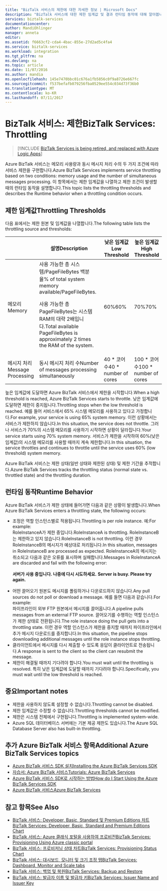 ```yaml
---
title: "BizTalk 서비스의 제한에 대한 자세한 정보 | Microsoft Docs"
description: "BizTalk 서비스에 대한 제한 임계값 및 결과 런타임 동작에 대해 알아봅니다. 제한은 메모리 사용량 및 메시지 수를 기반으로 합니다. MABS, WABS"
services: biztalk-services
documentationcenter: 
author: MandiOhlinger
manager: anneta
editor: 
ms.assetid: f6663cf2-cda4-4bac-855e-27d2ad5c4fa4
ms.service: biztalk-services
ms.workload: integration
ms.tgt_pltfrm: na
ms.devlang: na
ms.topic: article
ms.date: 11/07/2016
ms.author: mandia
ms.openlocfilehash: 145e7470bbc01c676a1fb5856c0f9a8726e667fc
ms.sourcegitcommit: f537befafb079256fba0529ee554c034d73f36b0
ms.translationtype: MT
ms.contentlocale: ko-KR
ms.lasthandoff: 07/11/2017
---
```

# <a name="biztalk-services-throttling"></a><span data-ttu-id="b9103-105">BizTalk 서비스: 제한</span><span class="sxs-lookup"><span data-stu-id="b9103-105">BizTalk Services: Throttling</span></span>

> [!INCLUDE [BizTalk Services is being retired, and replaced with Azure Logic Apps](../../includes/biztalk-services-retirement.md)]

<span data-ttu-id="b9103-106">Azure BizTalk 서비스는 메모리 사용량과 동시 메시지 처리 수의 두 가지 조건에 따라 서비스 제한을 구현합니다.</span><span class="sxs-lookup"><span data-stu-id="b9103-106">Azure BizTalk Services implements service throttling based on two conditions: memory usage and the number of simultaneous messages processing.</span></span> <span data-ttu-id="b9103-107">이 항목에서는 제한 임계값을 나열하고 제한 조건이 발생할 때의 런타임 동작을 설명합니다.</span><span class="sxs-lookup"><span data-stu-id="b9103-107">This topic lists the throttling thresholds and describes the Runtime behavior when a throttling condition occurs.</span></span>

## <a name="throttling-thresholds"></a><span data-ttu-id="b9103-108">제한 임계값</span><span class="sxs-lookup"><span data-stu-id="b9103-108">Throttling Thresholds</span></span>
<span data-ttu-id="b9103-109">다음 표에서는 제한 원본 및 임계값을 나열합니다.</span><span class="sxs-lookup"><span data-stu-id="b9103-109">The following table lists the throttling source and thresholds:</span></span>

|  | <span data-ttu-id="b9103-110">설명</span><span class="sxs-lookup"><span data-stu-id="b9103-110">Description</span></span> | <span data-ttu-id="b9103-111">낮은 임계값</span><span class="sxs-lookup"><span data-stu-id="b9103-111">Low Threshold</span></span> | <span data-ttu-id="b9103-112">높은 임계값</span><span class="sxs-lookup"><span data-stu-id="b9103-112">High Threshold</span></span> |
| --- | --- | --- | --- |
| <span data-ttu-id="b9103-113">메모리</span><span class="sxs-lookup"><span data-stu-id="b9103-113">Memory</span></span> |<span data-ttu-id="b9103-114">사용 가능한 총 시스템/PageFileBytes 백분율</span><span class="sxs-lookup"><span data-stu-id="b9103-114">% of total system memory available/PageFileBytes.</span></span> <p><p><span data-ttu-id="b9103-115">사용 가능한 총 PageFileBytes는 시스템 RAM의 대략 2배입니다.</span><span class="sxs-lookup"><span data-stu-id="b9103-115">Total available PageFileBytes is approximately 2 times the RAM of the system.</span></span> |<span data-ttu-id="b9103-116">60%</span><span class="sxs-lookup"><span data-stu-id="b9103-116">60%</span></span> |<span data-ttu-id="b9103-117">70%</span><span class="sxs-lookup"><span data-stu-id="b9103-117">70%</span></span> |
| <span data-ttu-id="b9103-118">메시지 처리</span><span class="sxs-lookup"><span data-stu-id="b9103-118">Message Processing</span></span> |<span data-ttu-id="b9103-119">동시 메시지 처리 수</span><span class="sxs-lookup"><span data-stu-id="b9103-119">Number of messages processing simultaneously</span></span> |<span data-ttu-id="b9103-120">40 * 코어 수</span><span class="sxs-lookup"><span data-stu-id="b9103-120">40 * number of cores</span></span> |<span data-ttu-id="b9103-121">100 * 코어 수</span><span class="sxs-lookup"><span data-stu-id="b9103-121">100 * number of cores</span></span> |

<span data-ttu-id="b9103-122">높은 임계값에 도달하면 Azure BizTalk 서비스에서 제한을 시작합니다.</span><span class="sxs-lookup"><span data-stu-id="b9103-122">When a high threshold is reached, Azure BizTalk Services starts to throttle.</span></span> <span data-ttu-id="b9103-123">낮은 임계값에 도달하면 제한이 중지됩니다.</span><span class="sxs-lookup"><span data-stu-id="b9103-123">Throttling stops when the low threshold is reached.</span></span> <span data-ttu-id="b9103-124">예를 들어 서비스에서 65% 시스템 메모리를 사용하고 있다고 가정합니다.</span><span class="sxs-lookup"><span data-stu-id="b9103-124">For example, your service is using 65% system memory.</span></span> <span data-ttu-id="b9103-125">이런 상황에서는 서비스가 제한하지 않습니다.</span><span class="sxs-lookup"><span data-stu-id="b9103-125">In this situation, the service does not throttle.</span></span> <span data-ttu-id="b9103-126">그러나 서비스가 70%의 시스템 메모리를 사용하기 시작하면 상황이 달라집니다.</span><span class="sxs-lookup"><span data-stu-id="b9103-126">Your service starts using 70% system memory.</span></span> <span data-ttu-id="b9103-127">서비스가 제한을 시작하여 60%(낮은 임계값)의 시스템 메모리를 사용할 때까지 계속 제한합니다.</span><span class="sxs-lookup"><span data-stu-id="b9103-127">In this situation, the service throttles and continues to throttle until the service uses 60% (low threshold) system memory.</span></span>

<span data-ttu-id="b9103-128">Azure BizTalk 서비스는 제한 상태(일반 상태와 제한된 상태) 및 제한 기간을 추적합니다.</span><span class="sxs-lookup"><span data-stu-id="b9103-128">Azure BizTalk Services tracks the throttling status (normal state vs. throttled state) and the throttling duration.</span></span>

## <a name="runtime-behavior"></a><span data-ttu-id="b9103-129">런타임 동작</span><span class="sxs-lookup"><span data-stu-id="b9103-129">Runtime Behavior</span></span>
<span data-ttu-id="b9103-130">Azure BizTalk 서비스가 제한 상태에 들어가면 다음과 같은 상황이 발생합니다.</span><span class="sxs-lookup"><span data-stu-id="b9103-130">When Azure BizTalk Services enters a throttling state, the following occurs:</span></span>

* <span data-ttu-id="b9103-131">조정은 역할 인스턴스별로 적용됩니다.</span><span class="sxs-lookup"><span data-stu-id="b9103-131">Throttling is per role instance.</span></span> <span data-ttu-id="b9103-132">예:</span><span class="sxs-lookup"><span data-stu-id="b9103-132">For example:</span></span><br/>
  <span data-ttu-id="b9103-133">RoleInstanceA가 제한 중입니다.</span><span class="sxs-lookup"><span data-stu-id="b9103-133">RoleInstanceA is throttling.</span></span> <span data-ttu-id="b9103-134">RoleInstanceB는 제한하고 있지 않습니다.</span><span class="sxs-lookup"><span data-stu-id="b9103-134">RoleInstanceB is not throttling.</span></span> <span data-ttu-id="b9103-135">이런 경우 RoleInstanceB의 메시지가 예상대로 처리됩니다.</span><span class="sxs-lookup"><span data-stu-id="b9103-135">In this situation, messages in RoleInstanceB are processed as expected.</span></span> <span data-ttu-id="b9103-136">RoleInstanceA의 메시지는 취소되고 다음과 같은 오류를 표시하며 실패합니다.</span><span class="sxs-lookup"><span data-stu-id="b9103-136">Messages in RoleInstanceA are discarded and fail with the following error:</span></span><br/><br/><span data-ttu-id="b9103-137">
  **서버가 사용 중입니다. 나중에 다시 시도하세요.**</span><span class="sxs-lookup"><span data-stu-id="b9103-137">
**Server is busy. Please try again.**</span></span><br/><br/>
* <span data-ttu-id="b9103-138">어떤 끌어오기 원본도 메시지를 폴링하거나 다운로드하지 않습니다.</span><span class="sxs-lookup"><span data-stu-id="b9103-138">Any pull sources do not poll or download a message.</span></span> <span data-ttu-id="b9103-139">예를 들면 다음과 같습니다.</span><span class="sxs-lookup"><span data-stu-id="b9103-139">For example:</span></span><br/>
  <span data-ttu-id="b9103-140">파이프라인이 외부 FTP 원본에서 메시지를 끌어옵니다.</span><span class="sxs-lookup"><span data-stu-id="b9103-140">A pipeline pulls messages from an external FTP source.</span></span> <span data-ttu-id="b9103-141">끌어오기를 수행하는 역할 인스턴스가 제한 상태로 전환됩니다.</span><span class="sxs-lookup"><span data-stu-id="b9103-141">The role instance doing the pull gets into a throttling state.</span></span> <span data-ttu-id="b9103-142">이런 경우 역할 인스턴스가 제한을 중지할 때까지 파이프라인에서 추가 메시지 다운로드를 중지합니다.</span><span class="sxs-lookup"><span data-stu-id="b9103-142">In this situation, the pipeline stops downloading additional messages until the role instance stops throttling.</span></span>
* <span data-ttu-id="b9103-143">클라이언트에서 메시지를 다시 제출할 수 있도록 응답이 클라이언트로 전송됩니다.</span><span class="sxs-lookup"><span data-stu-id="b9103-143">A response is sent to the client so the client can resubmit the message.</span></span>
* <span data-ttu-id="b9103-144">제한이 해결될 때까지 기다려야 합니다.</span><span class="sxs-lookup"><span data-stu-id="b9103-144">You must wait until the throttling is resolved.</span></span> <span data-ttu-id="b9103-145">특히 낮은 임계값에 도달할 때까지 기다려야 합니다.</span><span class="sxs-lookup"><span data-stu-id="b9103-145">Specifically, you must wait until the low threshold is reached.</span></span>

## <a name="important-notes"></a><span data-ttu-id="b9103-146">중요</span><span class="sxs-lookup"><span data-stu-id="b9103-146">Important notes</span></span>
* <span data-ttu-id="b9103-147">제한을 사용하지 않도록 설정할 수 없습니다.</span><span class="sxs-lookup"><span data-stu-id="b9103-147">Throttling cannot be disabled.</span></span>
* <span data-ttu-id="b9103-148">제한 임계값은 수정할 수 없습니다.</span><span class="sxs-lookup"><span data-stu-id="b9103-148">Throttling thresholds cannot be modified.</span></span>
* <span data-ttu-id="b9103-149">제한은 시스템 전체에서 구현됩니다.</span><span class="sxs-lookup"><span data-stu-id="b9103-149">Throttling is implemented system-wide.</span></span>
* <span data-ttu-id="b9103-150">Azure SQL 데이터베이스 서버에는 기본 제공 제한도 있습니다.</span><span class="sxs-lookup"><span data-stu-id="b9103-150">The Azure SQL Database Server also has built-in throttling.</span></span>

## <a name="additional-azure-biztalk-services-topics"></a><span data-ttu-id="b9103-151">추가 Azure BizTalk 서비스 항목</span><span class="sxs-lookup"><span data-stu-id="b9103-151">Additional Azure BizTalk Services topics</span></span>
* [<span data-ttu-id="b9103-152">Azure BizTalk 서비스 SDK 설치</span><span class="sxs-lookup"><span data-stu-id="b9103-152">Installing the Azure BizTalk Services SDK</span></span>](http://go.microsoft.com/fwlink/p/?LinkID=241589)<br/>
* [<span data-ttu-id="b9103-153">자습서: Azure BizTalk 서비스</span><span class="sxs-lookup"><span data-stu-id="b9103-153">Tutorials: Azure BizTalk Services</span></span>](http://go.microsoft.com/fwlink/p/?LinkID=236944)<br/>
* [<span data-ttu-id="b9103-154">Azure BizTalk 서비스 SDK로 시작하는 방법</span><span class="sxs-lookup"><span data-stu-id="b9103-154">How do I Start Using the Azure BizTalk Services SDK</span></span>](http://go.microsoft.com/fwlink/p/?LinkID=302335)<br/>
* [<span data-ttu-id="b9103-155">Azure BizTalk 서비스</span><span class="sxs-lookup"><span data-stu-id="b9103-155">Azure BizTalk Services</span></span>](http://go.microsoft.com/fwlink/p/?LinkID=303664)<br/>

## <a name="see-also"></a><span data-ttu-id="b9103-156">참고 항목</span><span class="sxs-lookup"><span data-stu-id="b9103-156">See Also</span></span>
* [<span data-ttu-id="b9103-157">BizTalk 서비스: Developer, Basic, Standard 및 Premium Editions 차트</span><span class="sxs-lookup"><span data-stu-id="b9103-157">BizTalk Services: Developer, Basic, Standard and Premium Editions Chart</span></span>](http://go.microsoft.com/fwlink/p/?LinkID=302279)<br/>
* [<span data-ttu-id="b9103-158">BizTalk 서비스: Azure 클래식 포털을 사용하여 프로비전</span><span class="sxs-lookup"><span data-stu-id="b9103-158">BizTalk Services: Provisioning Using Azure classic portal</span></span>](http://go.microsoft.com/fwlink/p/?LinkID=302280)<br/>
* [<span data-ttu-id="b9103-159">BizTalk 서비스: 프로비저닝 상태 차트</span><span class="sxs-lookup"><span data-stu-id="b9103-159">BizTalk Services: Provisioning Status Chart</span></span>](http://go.microsoft.com/fwlink/p/?LinkID=329870)<br/>
* [<span data-ttu-id="b9103-160">BizTalk 서비스: 대시보드, 모니터 및 크기 조정 탭</span><span class="sxs-lookup"><span data-stu-id="b9103-160">BizTalk Services: Dashboard, Monitor and Scale tabs</span></span>](http://go.microsoft.com/fwlink/p/?LinkID=302281)<br/>
* [<span data-ttu-id="b9103-161">BizTalk 서비스: 백업 및 복원</span><span class="sxs-lookup"><span data-stu-id="b9103-161">BizTalk Services: Backup and Restore</span></span>](http://go.microsoft.com/fwlink/p/?LinkID=329873)<br/>
* [<span data-ttu-id="b9103-162">BizTalk 서비스: 발급자 이름 및 발급자 키</span><span class="sxs-lookup"><span data-stu-id="b9103-162">BizTalk Services: Issuer Name and Issuer Key</span></span>](http://go.microsoft.com/fwlink/p/?LinkID=303941)<br/>

